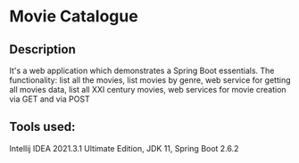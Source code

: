 # Movie Catalogue

## Description

It's a web application which demonstrates a Spring Boot essentials. 
The functionality: list all the movies, list movies by genre, web service for getting all movies data, list all XXI century movies, web services for movie creation via GET and via POST

## Tools used:

Intellij IDEA 2021.3.1 Ultimate Edition,
JDK 11,
Spring Boot 2.6.2
